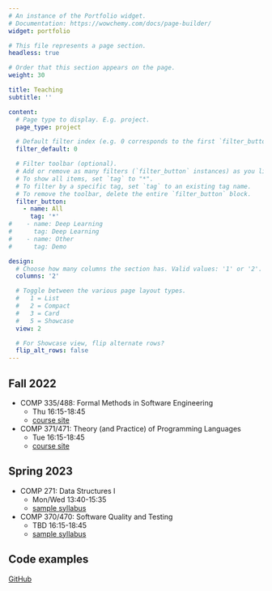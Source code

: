 ```yaml
---
# An instance of the Portfolio widget.
# Documentation: https://wowchemy.com/docs/page-builder/
widget: portfolio

# This file represents a page section.
headless: true

# Order that this section appears on the page.
weight: 30

title: Teaching
subtitle: ''

content:
  # Page type to display. E.g. project.
  page_type: project

  # Default filter index (e.g. 0 corresponds to the first `filter_button` instance below).
  filter_default: 0

  # Filter toolbar (optional).
  # Add or remove as many filters (`filter_button` instances) as you like.
  # To show all items, set `tag` to "*".
  # To filter by a specific tag, set `tag` to an existing tag name.
  # To remove the toolbar, delete the entire `filter_button` block.
  filter_button:
    - name: All
      tag: '*'
#    - name: Deep Learning
#      tag: Deep Learning
#    - name: Other
#      tag: Demo

design:
  # Choose how many columns the section has. Valid values: '1' or '2'.
  columns: '2'

  # Toggle between the various page layout types.
  #   1 = List
  #   2 = Compact
  #   3 = Card
  #   5 = Showcase
  view: 2

  # For Showcase view, flip alternate rows?
  flip_alt_rows: false
---
```


## Fall 2022

- COMP 335/488: Formal Methods in Software Engineering
  - Thu 16:15-18:45
  - [course site](https://klaeufer.github.io/lucformalmethodscourse)
- COMP 371/471: Theory (and Practice) of Programming Languages
  - Tue 16:15-18:45
  - [course site](https://lucproglangcourse.github.io)

## Spring 2023

- COMP 271: Data Structures I
  - Mon/Wed 13:40-15:35
  - [sample syllabus](https://docs.google.com/document/d/1Aq-kB3KF3uCvGoyHUzkvZY-3qbQPSfTFY28fsKZ3AnM)
- COMP 370/470: Software Quality and Testing
  - TBD 16:15-18:45
  - [sample syllabus](https://docs.google.com/document/d/10H3toVYPhREPsVEvOb4JIJpPZ9xn2cc3ZkgUZzPMN7A)
  

## Code examples

[GitHub](https://github.com/loyolachicagocode)